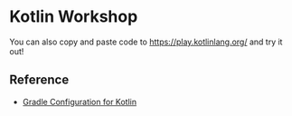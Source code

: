 # Kotlin Workshop

You can also copy and paste code to https://play.kotlinlang.org/ and try it out!

## Reference

* [Gradle Configuration for Kotlin](https://kotlinlang.org/docs/get-started-with-jvm-gradle-project.html)
